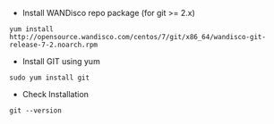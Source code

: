 * Install WANDisco repo package (for git >= 2.x)
```
yum install http://opensource.wandisco.com/centos/7/git/x86_64/wandisco-git-release-7-2.noarch.rpm
```

* Install GIT using yum
```
sudo yum install git
```

* Check Installation
```
git --version
```
